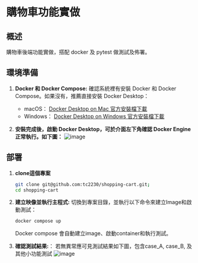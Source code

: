 
# 購物車功能實做

## 概述

購物車後端功能實做，搭配 docker 及 pytest 做測試及佈署。

## 環境準備

1. **Docker 和 Docker Compose:** 確認系統裡有安裝 Docker 和 Docker Compose。如果沒有，推薦直接安裝 Docker Desktop：
    - macOS： [Docker Desktop on Mac 官方安裝檔下載](https://docs.docker.com/desktop/install/mac-install/)
    - Windows： [Docker Desktop on Windows 官方安裝檔下載](https://docs.docker.com/desktop/install/windows-install/)

2. **安裝完成後，啟動 Docker Desktop，可於介面左下角確認 Docker Engine 正常執行。如下圖：**
    ![image](https://github.com/user-attachments/assets/67ea61fc-8d75-43c9-bab7-3a6ccb0ea3ea)

## 部署

1. **clone這個專案**
   ```bash
   git clone git@github.com:tc2230/shopping-cart.git;
   cd shopping-cart
   ```

2. **建立映像並執行主程式:** 切換到專案目錄，並執行以下命令來建立Image和啟動測試：
   ```bash
   docker compose up
   ```
    Docker compose 會自動建立image、啟動container和執行測試。

3. **確認測試結果:**：
   若無異常應可見測試結果如下圖，包含case_A, case_B, 及其他小功能測試
   ![image](https://github.com/user-attachments/assets/9002ed4d-9dc2-4e10-bd53-6bf4c7f04938)
